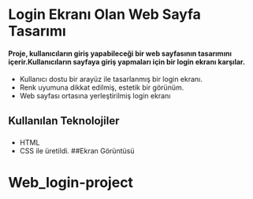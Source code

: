 # Login Ekranı Olan Web Sayfa Tasarımı

#### Proje, kullanıcıların giriş yapabileceği bir web sayfasının tasarımını içerir.Kullanıcıların sayfaya giriş yapmaları için bir login ekranı karşılar.
- Kullanıcı dostu bir arayüz ile tasarlanmış bir login ekranı.
- Renk uyumuna dikkat edilmiş, estetik bir görünüm.
- Web sayfası ortasına yerleştirilmiş login ekranı
## Kullanılan Teknolojiler
###
 - HTML 
- CSS ile üretildi.
##Ekran Görüntüsü
  ![]()
# Web_login-project
